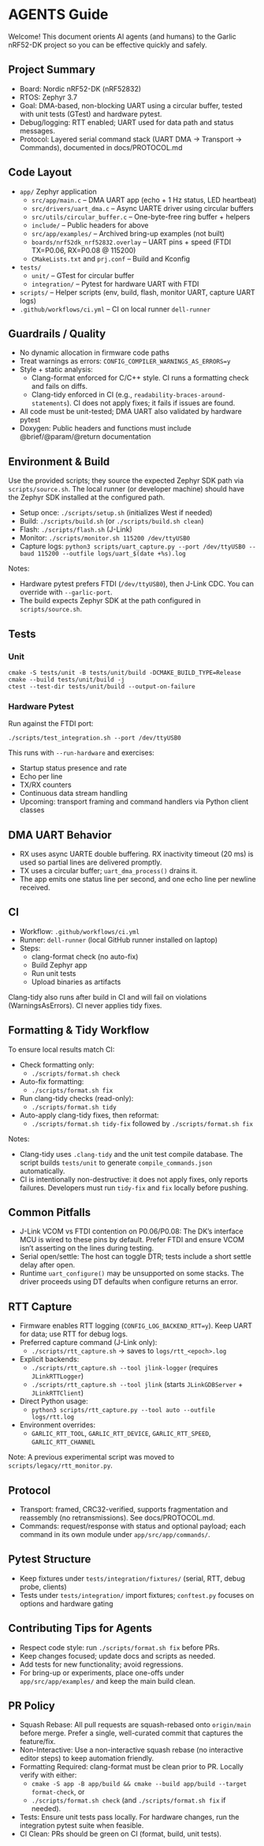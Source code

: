 # AGENTS Guide

Welcome! This document orients AI agents (and humans) to the Garlic nRF52-DK project so you can be effective quickly and safely.

## Project Summary

- Board: Nordic nRF52-DK (nRF52832)
- RTOS: Zephyr 3.7
- Goal: DMA-based, non-blocking UART using a circular buffer, tested with unit tests (GTest) and hardware pytest.
- Debug/logging: RTT enabled; UART used for data path and status messages.
- Protocol: Layered serial command stack (UART DMA → Transport → Commands), documented in docs/PROTOCOL.md

## Code Layout

- `app/` Zephyr application
  - `src/app/main.c` – DMA UART app (echo + 1 Hz status, LED heartbeat)
  - `src/drivers/uart_dma.c` – Async UARTE driver using circular buffers
  - `src/utils/circular_buffer.c` – One-byte-free ring buffer + helpers
  - `include/` – Public headers for above
  - `src/app/examples/` – Archived bring-up examples (not built)
  - `boards/nrf52dk_nrf52832.overlay` – UART pins + speed (FTDI TX=P0.06, RX=P0.08 @ 115200)
  - `CMakeLists.txt` and `prj.conf` – Build and Kconfig
- `tests/`
  - `unit/` – GTest for circular buffer
  - `integration/` – Pytest for hardware UART with FTDI
- `scripts/` – Helper scripts (env, build, flash, monitor UART, capture UART logs)
- `.github/workflows/ci.yml` – CI on local runner `dell-runner`

## Guardrails / Quality

- No dynamic allocation in firmware code paths
- Treat warnings as errors: `CONFIG_COMPILER_WARNINGS_AS_ERRORS=y`
- Style + static analysis:
  - Clang-format enforced for C/C++ style. CI runs a formatting check and fails on diffs.
  - Clang-tidy enforced in CI (e.g., `readability-braces-around-statements`). CI does not apply fixes; it fails if issues are found.
- All code must be unit-tested; DMA UART also validated by hardware pytest
- Doxygen: Public headers and functions must include @brief/@param/@return documentation

## Environment & Build

Use the provided scripts; they source the expected Zephyr SDK path via `scripts/source.sh`. The local runner (or developer machine) should have the Zephyr SDK installed at the configured path.

- Setup once: `./scripts/setup.sh` (initializes West if needed)
- Build: `./scripts/build.sh` (or `./scripts/build.sh clean`)
- Flash: `./scripts/flash.sh` (J-Link)
- Monitor: `./scripts/monitor.sh 115200 /dev/ttyUSB0`
- Capture logs: `python3 scripts/uart_capture.py --port /dev/ttyUSB0 --baud 115200 --outfile logs/uart_$(date +%s).log`

Notes:
- Hardware pytest prefers FTDI (`/dev/ttyUSB0`), then J-Link CDC. You can override with `--garlic-port`.
- The build expects Zephyr SDK at the path configured in `scripts/source.sh`.

## Tests

### Unit

```
cmake -S tests/unit -B tests/unit/build -DCMAKE_BUILD_TYPE=Release
cmake --build tests/unit/build -j
ctest --test-dir tests/unit/build --output-on-failure
```

### Hardware Pytest

Run against the FTDI port:

```
./scripts/test_integration.sh --port /dev/ttyUSB0
```

This runs with `--run-hardware` and exercises:
- Startup status presence and rate
- Echo per line
- TX/RX counters
- Continuous data stream handling
- Upcoming: transport framing and command handlers via Python client classes

## DMA UART Behavior

- RX uses async UARTE double buffering. RX inactivity timeout (20 ms) is used so partial lines are delivered promptly.
- TX uses a circular buffer; `uart_dma_process()` drains it.
- The app emits one status line per second, and one echo line per newline received.

## CI

- Workflow: `.github/workflows/ci.yml`
- Runner: `dell-runner` (local GitHub runner installed on laptop)
- Steps:
  - clang-format check (no auto-fix)
  - Build Zephyr app
  - Run unit tests
  - Upload binaries as artifacts

Clang-tidy also runs after build in CI and will fail on violations (WarningsAsErrors). CI never applies tidy fixes.

## Formatting & Tidy Workflow

To ensure local results match CI:

- Check formatting only:
  - `./scripts/format.sh check`
- Auto-fix formatting:
  - `./scripts/format.sh fix`
- Run clang-tidy checks (read-only):
  - `./scripts/format.sh tidy`
- Auto-apply clang-tidy fixes, then reformat:
  - `./scripts/format.sh tidy-fix` followed by `./scripts/format.sh fix`

Notes:
- Clang-tidy uses `.clang-tidy` and the unit test compile database. The script builds `tests/unit` to generate `compile_commands.json` automatically.
- CI is intentionally non-destructive: it does not apply fixes, only reports failures. Developers must run `tidy-fix` and `fix` locally before pushing.

## Common Pitfalls

- J-Link VCOM vs FTDI contention on P0.06/P0.08: The DK’s interface MCU is wired to these pins by default. Prefer FTDI and ensure VCOM isn’t asserting on the lines during testing.
- Serial open/settle: The host can toggle DTR; tests include a short settle delay after open.
- Runtime `uart_configure()` may be unsupported on some stacks. The driver proceeds using DT defaults when configure returns an error.

## RTT Capture

- Firmware enables RTT logging (`CONFIG_LOG_BACKEND_RTT=y`). Keep UART for data; use RTT for debug logs.
- Preferred capture command (J-Link only):
  - `./scripts/rtt_capture.sh` → saves to `logs/rtt_<epoch>.log`
- Explicit backends:
  - `./scripts/rtt_capture.sh --tool jlink-logger` (requires `JLinkRTTLogger`)
  - `./scripts/rtt_capture.sh --tool jlink` (starts `JLinkGDBServer` + `JLinkRTTClient`)
- Direct Python usage:
  - `python3 scripts/rtt_capture.py --tool auto --outfile logs/rtt.log`
- Environment overrides:
  - `GARLIC_RTT_TOOL`, `GARLIC_RTT_DEVICE`, `GARLIC_RTT_SPEED`, `GARLIC_RTT_CHANNEL`

Note: A previous experimental script was moved to `scripts/legacy/rtt_monitor.py`.

## Protocol

- Transport: framed, CRC32-verified, supports fragmentation and reassembly (no retransmissions). See docs/PROTOCOL.md.
- Commands: request/response with status and optional payload; each command in its own module under `app/src/app/commands/`.

## Pytest Structure

- Keep fixtures under `tests/integration/fixtures/` (serial, RTT, debug probe, clients)
- Tests under `tests/integration/` import fixtures; `conftest.py` focuses on options and hardware gating

## Contributing Tips for Agents

- Respect code style: run `./scripts/format.sh fix` before PRs.
- Keep changes focused; update docs and scripts as needed.
- Add tests for new functionality; avoid regressions.
- For bring-up or experiments, place one-offs under `app/src/app/examples/` and keep the main build clean.

## PR Policy

- Squash Rebase: All pull requests are squash-rebased onto `origin/main` before merge. Prefer a single, well-curated commit that captures the feature/fix.
- Non-Interactive: Use a non-interactive squash rebase (no interactive editor steps) to keep automation friendly.
- Formatting Required: clang-format must be clean prior to PR. Locally verify with either:
  - `cmake -S app -B app/build && cmake --build app/build --target format-check`, or
  - `./scripts/format.sh check` (and `./scripts/format.sh fix` if needed).
- Tests: Ensure unit tests pass locally. For hardware changes, run the integration pytest suite when feasible.
- CI Clean: PRs should be green on CI (format, build, unit tests).

